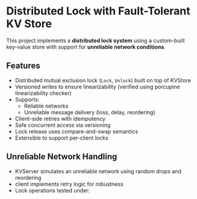 # Distributed Lock with Fault-Tolerant KV Store

This project implements a **distributed lock system** using a custom-built key-value store with support for **unreliable network conditions**.

## Features

- Distributed mutual exclusion lock (`Lock`, `Unlock`) built on top of KVStore
- Versioned writes to ensure linearizability (verified using porcupine linearizability checker)
- Supports:
    - Reliable networks
    - Unreliable message delivery (loss, delay, reordering)
- Client-side retries with idempotency
- Safe concurrent access via versioning
- Lock release uses compare-and-swap semantics
- Extensible to support per-client locks


## Unreliable Network Handling

- KVServer simulates an unreliable network using random drops and reordering
- client implements retry logic for robustness
- Lock operations tested under:
